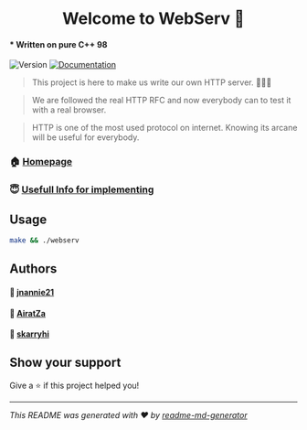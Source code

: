 <h1 align="center">Welcome to WebServ 🤖</h1>

#### * Written on pure C++ 98
<p>
  <img alt="Version" src="https://img.shields.io/badge/version-1.0.0-blue.svg?cacheSeconds=2592000" />
  <a href="https://github.com/AiratZa/webserv/blob/master/USEFULL_INFO.md" target="_blank">
    <img alt="Documentation" src="https://img.shields.io/badge/documentation-yes-brightgreen.svg" />
  </a>
</p>



> This project is here to make us write our own HTTP server. 🚴🚴🚴

> We are followed the real HTTP RFC and now everybody can
> to test it with a real browser.

> HTTP is one of the most used protocol on internet.
> Knowing its arcane will be useful for everybody.


### 🏠 [Homepage](https://github.com/AiratZa/webserv)
### 😇 [Usefull Info for implementing](https://github.com/AiratZa/webserv/blob/master/USEFULL_INFO.md)

## Usage

```sh
make && ./webserv
```

## Authors
#### 👤 **[jnannie21](https://github.com/jnannie21/)**
#### 👤 **[AiratZa](https://github.com/AiratZa/)**
#### 👤 **[skarryhi](https://github.com/skarryhi/)**
###

## Show your support

Give a ⭐️ if this project helped you!

***
_This README was generated with ❤️ by [readme-md-generator](https://github.com/kefranabg/readme-md-generator)_